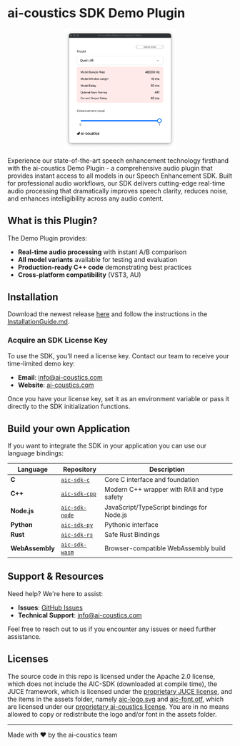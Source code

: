 # ai-coustics SDK Demo Plugin

<div align="center">
    <img src="assets/screenshot.png" alt="Plugin Screenshot" width="50%">
</div>

Experience our state-of-the-art speech enhancement technology firsthand with the ai-coustics Demo Plugin - a comprehensive audio plugin that provides instant access to all models in our Speech Enhancement SDK. Built for professional audio workflows, our SDK delivers cutting-edge real-time audio processing that dramatically improves speech clarity, reduces noise, and enhances intelligibility across any audio content.

## What is this Plugin?

The Demo Plugin provides:
- **Real-time audio processing** with instant A/B comparison
- **All model variants** available for testing and evaluation
- **Production-ready C++ code** demonstrating best practices
- **Cross-platform compatibility** (VST3, AU)

## Installation

Download the newest release [here](https://github.com/ai-coustics/aic-sdk-plugin/releases) and follow the instructions in the [InstallationGuide.md](release/InstallationGuide.md).

### Acquire an SDK License Key

To use the SDK, you'll need a license key. Contact our team to receive your time-limited demo key:

- **Email**: [info@ai-coustics.com](mailto:info@ai-coustics.com)
- **Website**: [ai-coustics.com](https://ai-coustics.com)

Once you have your license key, set it as an environment variable or pass it directly to the SDK initialization functions.

## Build your own Application

If you want to integrate the SDK in your application you can use our language bindings:

| Language | Repository | Description |
|----------|------------|-------------|
| **C** | [`aic-sdk-c`](https://github.com/ai-coustics/aic-sdk-c) | Core C interface and foundation |
| **C++** | [`aic-sdk-cpp`](https://github.com/ai-coustics/aic-sdk-cpp) | Modern C++ wrapper with RAII and type safety |
| **Node.js** | [`aic-sdk-node`](https://github.com/ai-coustics/aic-sdk-node) | JavaScript/TypeScript bindings for Node.js |
| **Python** | [`aic-sdk-py`](https://github.com/ai-coustics/aic-sdk-py) | Pythonic interface |
| **Rust** | [`aic-sdk-rs`](https://github.com/ai-coustics/aic-sdk-rs) | Safe Rust Bindings |
| **WebAssembly** | [`aic-sdk-wasm`](https://github.com/ai-coustics/aic-sdk-wasm) | Browser-compatible WebAssembly build |

## Support & Resources

Need help? We're here to assist:

- **Issues**: [GitHub Issues](https://github.com/ai-coustics/aic-sdk-plugin/issues)
- **Technical Support**: [info@ai-coustics.com](mailto:info@ai-coustics.com)

Feel free to reach out to us if you encounter any issues or need further assistance.

## Licenses

The source code in this repo is licensed under the Apache 2.0 license, which does not include the AIC-SDK (downloaded at compile time), the JUCE framework, which is licensed under the [proprietary JUCE license](https://juce.com/legal/juce-7-license/), and the items in the assets folder, namely [aic-logo.svg](assets/aic_logo.svg) and [aic-font.otf](assets/aic_font.otf), which are licensed under our [proprietary ai-coustics license](LICENSE.AIC-SDK). You are in no means allowed to copy or redistribute the logo and/or font in the assets folder.

---

Made with ❤️ by the ai-coustics team
